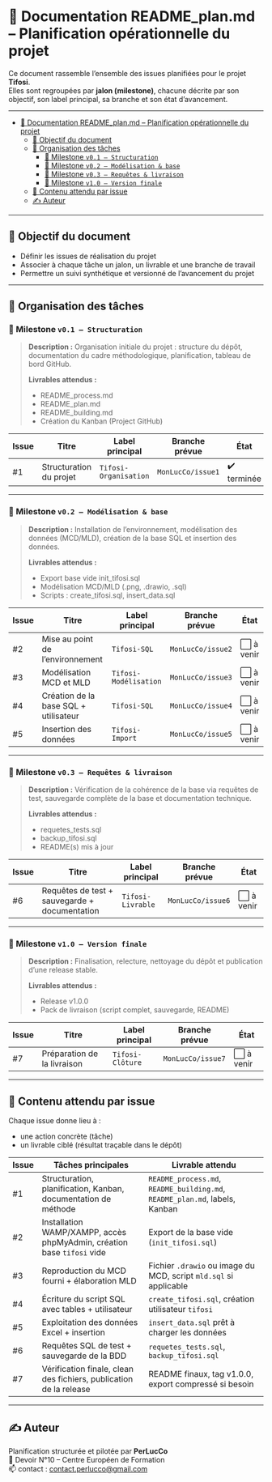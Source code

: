 # 📎 Documentation README_plan.md – Planification opérationnelle du projet

Ce document rassemble l’ensemble des issues planifiées pour le projet **Tifosi**.  
Elles sont regroupées par **jalon (milestone)**, chacune décrite par son objectif, son label principal, sa branche et son état d’avancement.

---

- [📎 Documentation README\_plan.md – Planification opérationnelle du projet](#-documentation-readme_planmd--planification-opérationnelle-du-projet)
  - [🎯 Objectif du document](#-objectif-du-document)
  - [🧩 Organisation des tâches](#-organisation-des-tâches)
    - [🚩 Milestone `v0.1 – Structuration`](#-milestone-v01--structuration)
    - [🚩 Milestone `v0.2 – Modélisation & base`](#-milestone-v02--modélisation--base)
    - [🚩 Milestone `v0.3 – Requêtes & livraison`](#-milestone-v03--requêtes--livraison)
    - [🚩 Milestone `v1.0 – Version finale`](#-milestone-v10--version-finale)
  - [🧰 Contenu attendu par issue](#-contenu-attendu-par-issue)
  - [✍️ Auteur](#️-auteur)

---

## 🎯 Objectif du document

- Définir les issues de réalisation du projet
- Associer à chaque tâche un jalon, un livrable et une branche de travail
- Permettre un suivi synthétique et versionné de l’avancement du projet

---

## 🧩 Organisation des tâches

### 🚩 Milestone `v0.1 – Structuration`

> **Description :**
> Organisation initiale du projet : structure du dépôt, documentation du cadre méthodologique, planification, tableau de bord GitHub.
>
> **Livrables attendus :**
>
> - README_process.md
> - README_plan.md
> - README_building.md
> - Création du Kanban (Project GitHub)

|Issue|Titre | Label principal | Branche prévue | État |
|-|-|-|-|-|
| #1 | Structuration du projet | `Tifosi-Organisation` | `MonLucCo/issue1` | ✔️ terminée |

---

### 🚩 Milestone `v0.2 – Modélisation & base`

> **Description :**
> Installation de l’environnement, modélisation des données (MCD/MLD), création de la base SQL et insertion des données.
>
> **Livrables attendus :**
>
> - Export base vide init_tifosi.sql
> - Modélisation MCD/MLD (.png, .drawio, .sql)
> - Scripts : create_tifosi.sql, insert_data.sql

|Issue|Titre | Label principal | Branche prévue | État |
|-|-|-|-|-|
| #2 | Mise au point de l’environnement | `Tifosi-SQL` | `MonLucCo/issue2` | ⬜ à venir |
| #3 | Modélisation MCD et MLD | `Tifosi-Modélisation` | `MonLucCo/issue3`| ⬜ à venir |
| #4 | Création de la base SQL + utilisateur | `Tifosi-SQL` | `MonLucCo/issue4` | ⬜ à venir |
| #5 | Insertion des données | `Tifosi-Import` | `MonLucCo/issue5` | ⬜ à venir |

---

### 🚩 Milestone `v0.3 – Requêtes & livraison`

> **Description :**
> Vérification de la cohérence de la base via requêtes de test, sauvegarde complète de la base et documentation technique.
>
> **Livrables attendus :**
>
> - requetes_tests.sql
> - backup_tifosi.sql
> - README(s) mis à jour

| Issue | Titre | Label principal | Branche prévue | État |
|-|-|-|-|-|
| #6 |Requêtes de test + sauvegarde + documentation|`Tifosi-Livrable`|`MonLucCo/issue6`| ⬜ à venir |

---

### 🚩 Milestone `v1.0 – Version finale`

> **Description :**
> Finalisation, relecture, nettoyage du dépôt et publication d’une release stable.
>
> **Livrables attendus :**
>
> - Release v1.0.0
> - Pack de livraison (script complet, sauvegarde, README)

| Issue | Titre | Label principal | Branche prévue | État |
|-|-|-|-|-|
| #7    | Préparation de la livraison | `Tifosi-Clôture`      | `MonLucCo/issue7`     | ⬜ à venir |

---

## 🧰 Contenu attendu par issue

Chaque issue donne lieu à :

- une action concrète (tâche)
- un livrable ciblé (résultat traçable dans le dépôt)

| Issue | Tâches principales | Livrable attendu |
|-|-|-|
| #1 | Structuration, planification, Kanban, documentation de méthode | `README_process.md`, `README_building.md`, `README_plan.md`, labels, Kanban |
| #2 | Installation WAMP/XAMPP, accès phpMyAdmin, création base `tifosi` vide | Export de la base vide (`init_tifosi.sql`) |
| #3 | Reproduction du MCD fourni + élaboration MLD | Fichier `.drawio` ou image du MCD, script `mld.sql` si applicable |
| #4 | Écriture du script SQL avec tables + utilisateur | `create_tifosi.sql`, création utilisateur `tifosi` |
| #5 | Exploitation des données Excel + insertion | `insert_data.sql` prêt à charger les données |
| #6 | Requêtes SQL de test + sauvegarde de la BDD | `requetes_tests.sql`, `backup_tifosi.sql` |
| #7 | Vérification finale, clean des fichiers, publication de la release | README finaux, tag v1.0.0, export compressé si besoin |

---

## ✍️ Auteur

Planification structurée et pilotée par **PerLucCo**  
📌 Devoir N°10 – Centre Européen de Formation  
📫 contact : [contact.perlucco@gmail.com](mailto:contact.perlucco@gmail.com)
